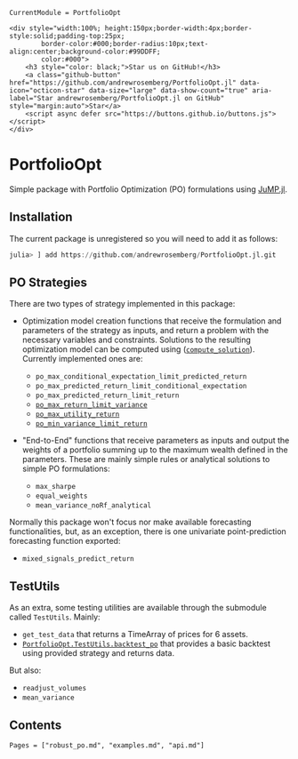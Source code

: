 ```@meta
CurrentModule = PortfolioOpt
```

```@raw html
<div style="width:100%; height:150px;border-width:4px;border-style:solid;padding-top:25px;
        border-color:#000;border-radius:10px;text-align:center;background-color:#99DDFF;
        color:#000">
    <h3 style="color: black;">Star us on GitHub!</h3>
    <a class="github-button" href="https://github.com/andrewrosemberg/PortfolioOpt.jl" data-icon="octicon-star" data-size="large" data-show-count="true" aria-label="Star andrewrosemberg/PortfolioOpt.jl on GitHub" style="margin:auto">Star</a>
    <script async defer src="https://buttons.github.io/buttons.js"></script>
</div>
```

# PortfolioOpt
Simple package with Portfolio Optimization (PO) formulations using [JuMP.jl](https://github.com/jump-dev/JuMP.jl).

## Installation

The current package is unregistered so you will need to add it as follows:

```julia
julia> ] add https://github.com/andrewrosemberg/PortfolioOpt.jl.git 
```

## PO Strategies

There are two types of strategy implemented in this package: 
 - Optimization model creation functions that receive the formulation and parameters of the strategy as inputs, and return a problem with the necessary variables and constraints. Solutions to the resulting optimization model can be computed using ([`compute_solution`](@ref)). Currently implemented ones are: 
    - `po_max_conditional_expectation_limit_predicted_return`
    - `po_max_predicted_return_limit_conditional_expectation`
    - `po_max_predicted_return_limit_return`
    - [`po_max_return_limit_variance`](@ref)
    - [`po_max_utility_return`](@ref)
    - [`po_min_variance_limit_return`](@ref)

 - "End-to-End" functions that receive parameters as inputs and output the weights of a portfolio summing up to the maximum wealth defined in the parameters. These are mainly simple rules or analytical solutions to simple PO formulations: 
    - `max_sharpe` 
    - `equal_weights` 
    - `mean_variance_noRf_analytical`

Normally this package won't focus nor make available forecasting functionalities, but, as an exception, there is one univariate point-prediction forecasting function exported: 
 - `mixed_signals_predict_return`

## TestUtils

As an extra, some testing utilities are available through the submodule called `TestUtils`. 
Mainly:
 - `get_test_data` that returns a TimeArray of prices for 6 assets.
 - [`PortfolioOpt.TestUtils.backtest_po`](@ref) that provides a basic backtest using provided strategy and returns data.

But also:
 - `readjust_volumes`
 - `mean_variance`

## Contents
```@contents
Pages = ["robust_po.md", "examples.md", "api.md"]
```
